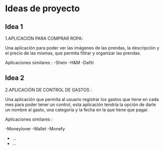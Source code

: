# Ideas de proyecto

## Idea 1

1.APLICACIÓN PARA COMPRAR ROPA:

Una aplicación para poder ver las imágenes de las prendas, la descripción y el precio de las mismas, que permita filtrar y organizar las prendas.

Aplicaciones similares :
-Shein
-H&M
-Dafiti 
## Idea 2
2.APLICACIÓN DE CONTROL DE GASTOS :

Una aplicación que permita al usuario registrar los gastos que tiene en cada mes para poder tener un control, esta aplicación tendría la opción de darle un nombre al gasto, una categoría y la fecha en la que tiene que pagar.

Aplicaciones similares :

-Moneylover
-Wallet
-Monefy

- ...
- ...

